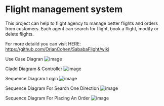 # Flight management system

This project can help to flight agency to manage better flights and orders from customers.
Each agent can search for flight, book a flight, modify or delete flights.

For more detaild you can visit HERE: https://github.com/OrianCohen/SababaFlight/wiki


Use Case Diagran
![image](https://user-images.githubusercontent.com/46422517/109882604-d3722d00-7c82-11eb-92ef-d56209521aaf.png)

Cladd Diagram & Controller
![image](https://user-images.githubusercontent.com/46422517/109882628-de2cc200-7c82-11eb-8ae0-dfac26dd61cc.png)

Sequence Diagram Login
![image](https://user-images.githubusercontent.com/46422517/109882652-e2f17600-7c82-11eb-9543-d04e8b0cd880.png)

Sequence Diagram For Search One Direction 
![image](https://user-images.githubusercontent.com/46422517/109882769-0fa58d80-7c83-11eb-9796-baad0cc6468a.png)

Sequence Diagram For Placing An Order 
![image](https://user-images.githubusercontent.com/46422517/109882800-19c78c00-7c83-11eb-87fc-96b97ac4ea64.png)


